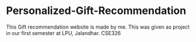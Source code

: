 # Personalized-Gift-Recommendation
This Gift recommendation website is made by me. This was given as project in our first semester at LPU, Jalandhar. CSE326
